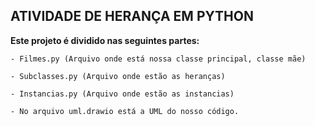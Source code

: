 ## ATIVIDADE DE HERANÇA EM PYTHON

__Este projeto é dividido nas seguintes partes:__

    - Filmes.py (Arquivo onde está nossa classe principal, classe mãe)

    - Subclasses.py (Arquivo onde estão as heranças)

    - Instancias.py (Arquivo onde estão as instancias)

    - No arquivo uml.drawio está a UML do nosso código.
